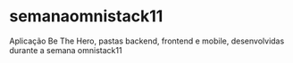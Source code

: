 # semanaomnistack11

Aplicação Be The Hero, pastas backend, frontend e mobile, desenvolvidas durante a semana omnistack11
